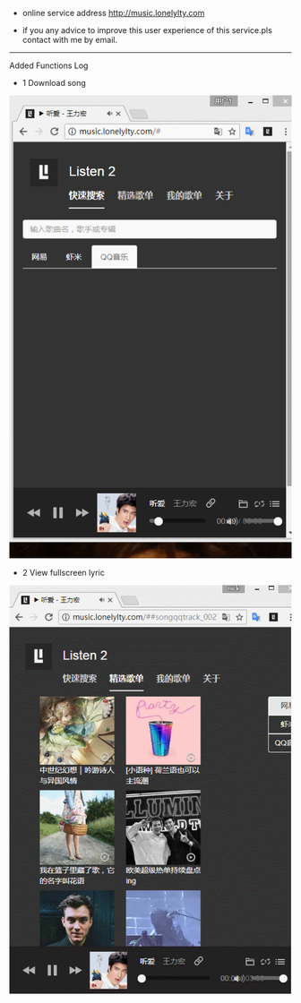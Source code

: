 
* online service address http://music.lonelylty.com

* if you any advice to improve this user experience of this service.pls contact with me by email.

---

Added Functions Log

- 1 Download song

![download](/static/images/download.gif)

- 2 View fullscreen lyric

![lyric](/static/images/lyric.gif)
